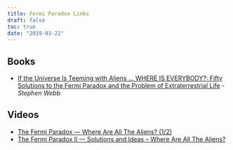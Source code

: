 ```yaml
---
title: Fermi Paradox Links
draft: false
toc: true
date: "2019-03-22"
---
```


## Books

* [If the Universe Is Teeming with Aliens ... WHERE IS EVERYBODY?: Fifty Solutions to the Fermi Paradox and the Problem of Extraterrestrial Life](https://amzn.to/2G2VFXY) - *Stephen Webb*

## Videos

* [The Fermi Paradox — Where Are All The Aliens? (1/2)](https://youtu.be/sNhhvQGsMEc)
* [The Fermi Paradox II — Solutions and Ideas – Where Are All The Aliens?](https://youtu.be/1fQkVqno-uI)